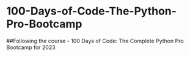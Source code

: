 # 100-Days-of-Code-The-Python-Pro-Bootcamp

##Following the course - 100 Days of Code: The Complete Python Pro Bootcamp for 2023
